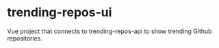 # trending-repos-ui
Vue project that connects to trending-repos-api to show trending Github repositories.
